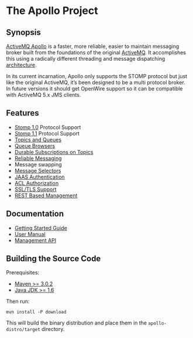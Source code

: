 # The Apollo Project

## Synopsis

[ActiveMQ Apollo](http://activemq.apache.org/apollo/) is a faster, more
reliable, easier to maintain messaging broker built from the foundations of
the original [ActiveMQ](http://activemq.apache.org). It accomplishes this
using a radically different threading and message dispatching 
[architecture](documentation/architecture.html). 

In its current incarnation, Apollo only supports the STOMP protocol but just
like the original ActiveMQ, it’s been designed to be a multi protocol broker.
In future versions it should get OpenWire support so it can be compatible with
ActiveMQ 5.x JMS clients.

## Features

* [Stomp 1.0](http://stomp.github.com/stomp-specification-1.0.html) Protocol
  Support
* [Stomp 1.1](http://stomp.github.com/stomp-specification-1.1.html) Protocol
  Support
* [Topics and Queues](http://activemq.apache.org/apollo/documentation/user-manual.html#Destination_Types)
* [Queue Browsers](http://activemq.apache.org/apollo/documentation/user-manual.html#Browsing_Subscriptions)
* [Durable Subscriptions on Topics](http://activemq.apache.org/apollo/documentation/user-manual.html#Topic_Durable_Subscriptions)
* [Reliable Messaging](http://activemq.apache.org/apollo/documentation/user-manual.html#Reliable_Messaging)
* Message swapping
* [Message Selectors](http://activemq.apache.org/apollo/documentation/user-manual.html#Message_Selectors)
* [JAAS Authentication](http://activemq.apache.org/apollo/documentation/user-manual.html#Authentication)
* [ACL Authorization](http://activemq.apache.org/apollo/documentation/user-manual.html#Authorization)
* [SSL/TLS Support](http://activemq.apache.org/apollo/documentation/user-manual.html#Using_SSL_TLS)
* [REST Based Management](http://activemq.apache.org/apollo/documentation/architecture.html#REST_Based_Management)

## Documentation

 * [Getting Started Guide](http://activemq.apache.org/apollo/documentation/getting-started.html)
 * [User Manual](http://activemq.apache.org/apollo/documentation/user-manual.html)
 * [Management API](http://activemq.apache.org/apollo/documentation/management-api.html)
 
## Building the Source Code

Prerequisites:

* [Maven >= 3.0.2](http://maven.apache.org/download.html)
* [Java JDK >= 1.6](http://java.sun.com/javase/downloads/widget/jdk6.jsp)

Then run:

    mvn install -P download
    
This will build the binary distribution and place them in the
`apollo-distro/target` directory.


